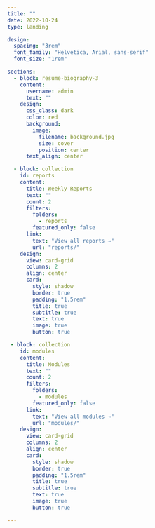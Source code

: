 ```yaml
---
title: ""
date: 2022-10-24
type: landing

design:
  spacing: "3rem"
  font_family: "Helvetica, Arial, sans-serif"
  font_size: "1rem"

sections:
  - block: resume-biography-3
    content:
      username: admin
      text: ""
    design:
      css_class: dark
      color: red
      background:
        image:
          filename: background.jpg
          size: cover
          position: center
      text_align: center

  - block: collection
    id: reports
    content:
      title: Weekly Reports
      text: ""
      count: 2
      filters:
        folders:
          - reports
        featured_only: false
      link:
        text: "View all reports →"
        url: "reports/"
    design:
      view: card-grid
      columns: 2
      align: center
      card:
        style: shadow
        border: true
        padding: "1.5rem"
        title: true
        subtitle: true
        text: true
        image: true
        button: true

 - block: collection
    id: modules
    content:
      title: Modules
      text: ""
      count: 2
      filters:
        folders:
          - modules
        featured_only: false
      link:
        text: "View all modules →"
        url: "modules/"
    design:
      view: card-grid
      columns: 2
      align: center
      card:
        style: shadow
        border: true
        padding: "1.5rem"
        title: true
        subtitle: true
        text: true
        image: true
        button: true

---
```


